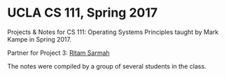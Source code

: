 # UCLA CS 111, Spring 2017

Projects & Notes for CS 111: Operating Systems Principles taught by Mark Kampe in Spring 2017.

Partner for Project 3: [Ritam Sarmah](https://github.com/ritamsarmah/)

The notes were compiled by a group of several students in the class. 
